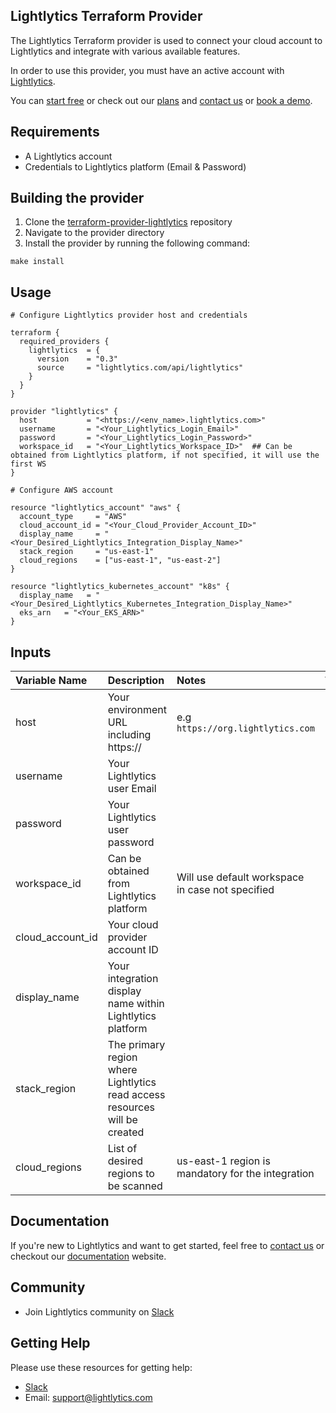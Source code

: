 ## Lightlytics Terraform Provider



The Lightlytics Terraform provider is used to connect your cloud account to Lightlytics and integrate with various available features.

In order to use this provider, you must have an active account with [Lightlytics](https://www.lightlytics.com).

You can [start free](https://www.lightlytics.com/treemium) or check out our [plans](https://www.lightlytics.com/plans) and [contact us](https://www.lightlytics.com/contact-us) or [book a demo](https://www.lightlytics.com/book-demo).


## Requirements
- A Lightlytics account
- Credentials to Lightlytics platform (Email & Password)


## Building the provider
1. Clone the [terraform-provider-lightlytics](https://github.com/lightlytics-terraform/terraform-provider-lightlytics) repository
2. Navigate to the provider directory
3. Install the provider by running the following command:
```
make install
```


## Usage
```hcl
# Configure Lightlytics provider host and credentials

terraform {
  required_providers {
    lightlytics  = {
      version    = "0.3"
      source     = "lightlytics.com/api/lightlytics"
    }
  }
}

provider "lightlytics" {
  host           = "<https://<env_name>.lightlytics.com>"
  username       = "<Your_Lightlytics_Login_Email>"
  password       = "<Your_Lightlytics_Login_Password>"
  workspace_id   = "<Your_Lightlytics_Workspace_ID>"  ## Can be obtained from Lightlytics platform, if not specified, it will use the first WS
}

# Configure AWS account

resource "lightlytics_account" "aws" {
  account_type     = "AWS"
  cloud_account_id = "<Your_Cloud_Provider_Account_ID>"
  display_name     = "<Your_Desired_Lightlytics_Integration_Display_Name>"
  stack_region     = "us-east-1"
  cloud_regions    = ["us-east-1", "us-east-2"]
}

resource "lightlytics_kubernetes_account" "k8s" {
  display_name   = "<Your_Desired_Lightlytics_Kubernetes_Integration_Display_Name>"
  eks_arn   = "<Your_EKS_ARN>"
}
```


## Inputs
| Variable Name    | Description                                                                | Notes                                               | Type           | Required? | Default |
|:-----------------| :------------------------------------------------------------------------- | :-------------------------------------------------- |:---------------|:--------- |:--------|
| host             | Your environment URL including https://                                    | e.g `https://org.lightlytics.com`                   | `string`       | Yes       | n/a     |
| username         | Your Lightlytics user Email                                                |                                                     | `string`       | Yes       | n/a     |
| password         | Your Lightlytics user password                                             |                                                     | `string`       | Yes       | n/a     |
| workspace_id     | Can be obtained from Lightlytics platform                                  | Will use default workspace in case not specified    | `string`       | No        | n/a     |
| cloud_account_id | Your cloud provider account ID                                             |                       			                   | `string`       | Yes       | n/a     |
| display_name     | Your integration display name within Lightlytics platform                  |                                                     | `string`       | No       | n/a     |
| stack_region     | The primary region where Lightlytics read access resources will be created |                                                     | `string`       | Yes       | n/a     |
| cloud_regions      | List of desired regions to be scanned                                      | us-east-1 region is mandatory for the integration   | `list(string)` | Yes       | n/a     | 



Documentation
-------------
If you're new to Lightlytics and want to get started, feel free to [contact us](https://www.lightlytics.com/contact-us) or checkout our [documentation](https://docs.lightlytics.com/) website.


Community
---------
- Join Lightlytics community on [Slack](https://join.slack.com/t/lightlyticscommunity/shared_invite/zt-1f7dk2yo7-xBTOU_o4tOnAjoFxfHVF8Q)


Getting Help
------------
Please use these resources for getting help:
- [Slack](https://join.slack.com/t/lightlyticscommunity/shared_invite/zt-1f7dk2yo7-xBTOU_o4tOnAjoFxfHVF8Q)
- Email: support@lightlytics.com
